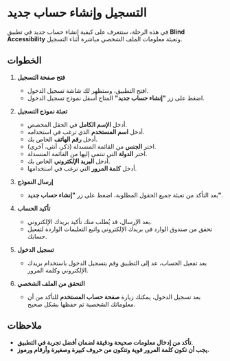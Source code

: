 # التسجيل وإنشاء حساب جديد

في هذه الرحلة، ستتعرف على كيفية إنشاء حساب جديد في تطبيق **Blind Accessibility** وتعبئة معلومات الملف الشخصي مباشرة أثناء التسجيل.

## الخطوات

1. **فتح صفحة التسجيل**
   - افتح التطبيق، وستظهر لك شاشة تسجيل الدخول.
   - اضغط على زر **"إنشاء حساب جديد"** المتاح أسفل نموذج تسجيل الدخول.

2. **تعبئة نموذج التسجيل**
   - أدخل **الإسم الكامل** في الحقل المخصص.
   - أدخل **اسم المستخدم** الذي ترغب في استخدامه.
   - أدخل **رقم الهاتف** الخاص بك.
   - اختر **الجنس** من القائمة المنسدلة (ذكر، أنثى، آخرى).
   - اختر **الدولة** التي تنتمي إليها من القائمة المنسدلة.
   - أدخل **البريد الإلكتروني** الخاص بك.
   - أدخل **كلمة المرور** التي ترغب في استخدامها.

3. **إرسال النموذج**
   - بعد التأكد من تعبئة جميع الحقول المطلوبة، اضغط على زر **"إنشاء حساب جديد"**.

4. **تأكيد الحساب**
   - بعد الإرسال، قد يُطلب منك تأكيد بريدك الإلكتروني.
   - تحقق من صندوق الوارد في بريدك الإلكتروني واتبع التعليمات الواردة لتفعيل حسابك.

5. **تسجيل الدخول**
   - بعد تفعيل الحساب، عد إلى التطبيق وقم بتسجيل الدخول باستخدام بريدك الإلكتروني وكلمة المرور.

6. **التحقق من الملف الشخصي**
   - بعد تسجيل الدخول، يمكنك زيارة **صفحة حساب المستخدم** للتأكد من أن معلوماتك الشخصية تم حفظها بشكل صحيح.

## ملاحظات

- **تأكد من إدخال معلومات صحيحة ودقيقة لضمان أفضل تجربة في التطبيق.**
- **يجب أن تكون كلمة المرور قوية وتتكون من حروف كبيرة وصغيرة وأرقام ورموز.**